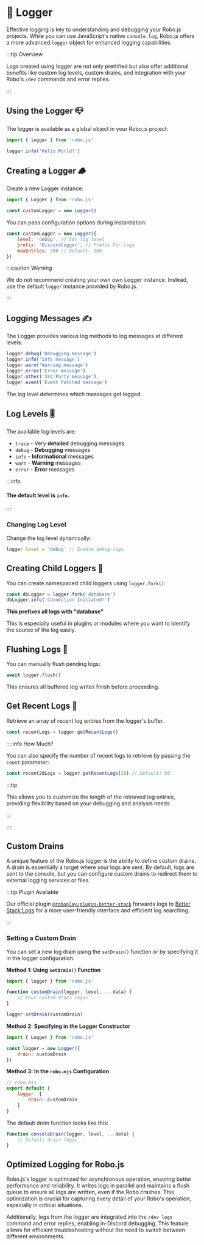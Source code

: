 # 📝 Logger

Effective logging is key to understanding and debugging your Robo.js projects. While you can use JavaScript's native `console.log`, Robo.js offers a more advanced `logger` object for enhanced logging capabilities.

:::tip Overview

Logs created using logger are not only prettified but also offer additional benefits like custom log levels, custom drains, and integration with your Robo's `/dev` commands and error replies.

:::

## Using the Logger 📪

The logger is available as a global object in your Robo.js project:

```javascript
import { logger } from 'robo.js'

logger.info('Hello World!')
```

## Creating a Logger 🪵

Create a new Logger instance:

```javascript
import { Logger } from 'robo.js'

const customLogger = new Logger()
```

You can pass configuration options during instantiation:

```javascript {2-4}
const customLogger = new Logger({
	level: 'debug', // Set log level
	prefix: 'DiscordLogger', // Prefix For Logs
	maxEntries: 200 // Default: 100
})
```

:::caution Warning

We do not recommend creating your own own Logger instance. Instead, use the default `logger` instance provided by Robo.js.

:::

## Logging Messages ✍️

The Logger provides various log methods to log messages at different levels:

```javascript
logger.debug('Debugging message')
logger.info('Info message')
logger.warn('Warning message')
logger.error('Error message')
logger.other('3rd Party message')
logger.event('Event Patched message')
```

The log level determines which messages get logged.

## Log Levels 🎚️

The available log levels are:

- `trace` - Very **detailed** debugging messages
- `debug` - **Debugging** messages
- `info` - **Informational** messages
- `warn` - **Warning** messages
- `error` - **Error** messages

:::info

#### The default level is `info`.

:::

### Changing Log Level

Change the log level dynamically:

```javascript
logger.level = 'debug' // Enable debug logs
```

## Creating Child Loggers 🐣

You can create namespaced child loggers using `logger.fork()`:

```javascript {1}
const dbLogger = logger.fork('database')
dbLogger.info('Connection Initiated!')
```

**This prefixes all logs with "database"**

This is especially useful in plugins or modules where you want to identify the source of the log easily.

## Flushing Logs 🚽

You can manually flush pending logs:

```javascript
await logger.flush()
```

This ensures all buffered log writes finish before proceeding.

## Get Recent Logs 📡

Retrieve an array of recent log entries from the logger's buffer.

```javascript
const recentLogs = logger.getRecentLogs()
```

::::info How Much?

You can also specify the number of recent logs to retrieve by passing the `count` parameter:

```javascript
const recent20Logs = logger.getRecentLogs(20) // Default: 50
```

:::tip

This allows you to customize the length of the retrieved log entries, providing flexibility based on your debugging and analysis needs.

:::

::::

## Custom Drains

A unique feature of the Robo.js logger is the ability to define custom drains. A drain is essentially a target where your logs are sent. By default, logs are sent to the console, but you can configure custom drains to redirect them to external logging services or files.

:::tip Plugin Available

Our official plugin [`@roboplay/plugin-better-stack`](https://github.com/Wave-Play/robo.js/tree/main/packages/plugin-better-stack) forwards logs to [Better Stack Logs](https://betterstack.com/logs) for a more user-friendly interface and efficient log searching.

:::

### Setting a Custom Drain

You can set a new log drain using the `setDrain()` function or by specifying it in the logger configuration.

**Method 1: Using `setDrain()` Function**

```javascript
import { logger } from 'robo.js'

function customDrain(logger, level, ...data) {
	// Your custom drain logic
}

logger.setDrain(customDrain)
```

**Method 2: Specifying in the Logger Constructor**

```javascript
import { Logger } from 'robo.js'

const logger = new Logger({
	drain: customDrain
})
```

**Method 3: In the `robo.mjs` Configuration**

```javascript
// robo.mjs
export default {
	logger: {
		drain: customDrain
	}
}
```

The default drain function looks like this:

```javascript
function consoleDrain(logger, level, ...data) {
	// Default drain logic
}
```

## Optimized Logging for Robo.js

Robo.js's logger is optimized for asynchronous operation, ensuring better performance and reliability. It writes logs in parallel and maintains a flush queue to ensure all logs are written, even if the Robo crashes. This optimization is crucial for capturing every detail of your Robo's operation, especially in critical situations.

Additionally, logs from the logger are integrated into the `/dev logs` command and error replies, enabling in-Discord debugging. This feature allows for efficient troubleshooting without the need to switch between different environments.
